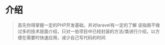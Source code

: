 # 介绍
> 首先你得掌握一定的PHP开发基础，并对laravel有一定的了解
> 该指南不做过多的技术层面介绍，只对一些项目中已经封装的方法/类进行介绍，以方便在需要时快速应用，减少自己写代码的时间